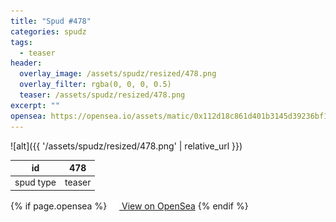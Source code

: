 ```yaml
---
title: "Spud #478"
categories: spudz
tags:
  - teaser
header:
  overlay_image: /assets/spudz/resized/478.png
  overlay_filter: rgba(0, 0, 0, 0.5)
  teaser: /assets/spudz/resized/478.png
excerpt: ""
opensea: https://opensea.io/assets/matic/0x112d18c861d401b3145d39236bf149f01e18beed/478
---
```

![alt]({{ '/assets/spudz/resized/478.png' | relative_url }})

| id | 478 |
|-|-|
| spud type | teaser |

{% if page.opensea %}
<a href="{{page.opensea}}" class="btn btn--info" onclick="window.open(this.href, '_blank'); return false;"><img src="/assets/images/opensea.svg" width="16px"><span>  View on OpenSea</span></a>
{% endif %}
